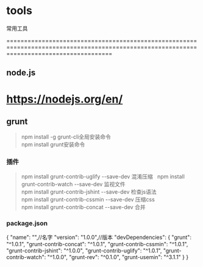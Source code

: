 # tools
常用工具

==========================================================================================================================================
## node.js
https://nodejs.org/en/
==========================================================================================================================================
## grunt
> npm install -g grunt-cli全局安装命令  
> npm install grunt安装命令
### 插件
> npm install grunt-contrib-uglify --save-dev 混淆压缩  
> npm install grunt-contrib-watch --save-dev 监视文件  
> npm install grunt-contrib-jshint --save-dev 检查js语法  
> npm install grunt-contrib-cssmin --save-dev 压缩css  
> npm install grunt-contrib-concat --save-dev 合并  
### package.json
  {
    "name": "",//名字
    "version": "1.0.0",//版本
    "devDependencies": {
      "grunt": "^1.0.1",
      "grunt-contrib-concat": "^1.0.1",
      "grunt-contrib-cssmin": "^1.0.1",
      "grunt-contrib-jshint": "^1.0.0",
      "grunt-contrib-uglify": "^1.0.1",
      "grunt-contrib-watch": "^1.0.0",
      "grunt-rev": "^0.1.0",
      "grunt-usemin": "^3.1.1"
    }
  }

